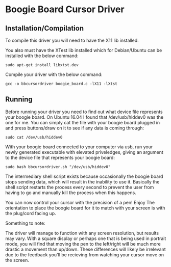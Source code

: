 # Boogie Board Cursor Driver

## Installation/Compilation

To compile this driver you will need to have the X11 lib installed. 

You also must have the XTest lib installed which for Debian/Ubuntu can be installed with the
below command:

	sudo apt-get install libxtst.dev

Compile your driver with the below command:

	gcc -o bbcursordriver boogie_board.c -lX11 -lXtst

## Running

Before running your driver you need to find out what device file represents your boogie board. On
Ubuntu 16.04 I found that /dev/usb/hiddev0 was the one for me. You can simply cat the file with
your boogie board plugged in and press buttons/draw on it to see if any data is coming through:

	sudo cat /dev/usb/hiddev0

With your boogie board connected to your computer via usb, run your newly generated executable with
elevated priveledges, giving an argument to the device file that represents your boogie board:

	sudo bash bbcursordriver.sh "/dev/usb/hiddev0"

The intermediary shell script exists because occasionally the boogie board stops sending data, which
will result in the inability to use it. Basically the shell script restarts the process every second
to prevent the user from having to go and manually kill the process when this happens.

You can now control your cursor with the precision of a pen! Enjoy
The orientation to place the boogie board for it to match with your screen is with the plug/cord
facing up.

Something to note:

The driver will manage to function with any screen resolution, but results may vary. With a square
display or perhaps one that is being used in portrait mode, you will find that moving the pen to
the left/right will be much more drastic a movement than up/down. These differences will likely be
irrelevant due to the feedback you'll be recieving from watching your cursor move on the screen.
